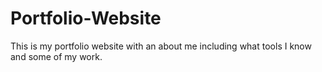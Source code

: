 # Portfolio-Website
This is my portfolio website with an about me including what tools I know and some of my work.
